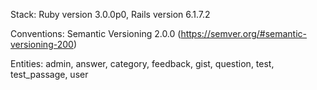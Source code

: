 Stack: Ruby version 3.0.0p0, Rails version 6.1.7.2

Conventions: Semantic Versioning 2.0.0 (https://semver.org/#semantic-versioning-200)

Entities: admin, answer, category, feedback, gist, question, test, test_passage, user
